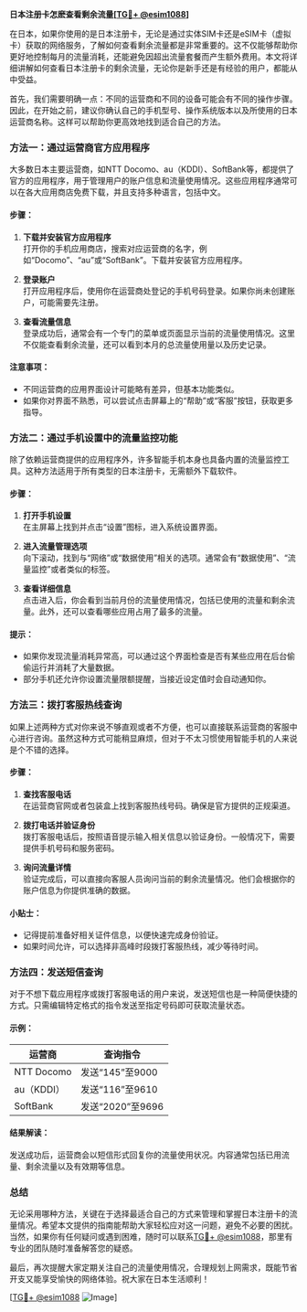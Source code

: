 **日本注册卡怎麽查看剩余流量[[TG💪+ @esim1088](https://t.me/s/esim1088)]**

在日本，如果你使用的是日本注册卡，无论是通过实体SIM卡还是eSIM卡（虚拟卡）获取的网络服务，了解如何查看剩余流量都是非常重要的。这不仅能够帮助你更好地控制每月的流量消耗，还能避免因超出流量套餐而产生额外费用。本文将详细讲解如何查看日本注册卡的剩余流量，无论你是新手还是有经验的用户，都能从中受益。

首先，我们需要明确一点：不同的运营商和不同的设备可能会有不同的操作步骤。因此，在开始之前，建议你确认自己的手机型号、操作系统版本以及所使用的日本运营商名称。这样可以帮助你更高效地找到适合自己的方法。

### 方法一：通过运营商官方应用程序

大多数日本主要运营商，如NTT Docomo、au（KDDI）、SoftBank等，都提供了官方的应用程序，用于管理用户的账户信息和流量使用情况。这些应用程序通常可以在各大应用商店免费下载，并且支持多种语言，包括中文。

#### 步骤：

1. **下载并安装官方应用程序**  
   打开你的手机应用商店，搜索对应运营商的名字，例如“Docomo”、“au”或“SoftBank”。下载并安装官方应用程序。

2. **登录账户**  
   打开应用程序后，使用你在运营商处登记的手机号码登录。如果你尚未创建账户，可能需要先注册。

3. **查看流量信息**  
   登录成功后，通常会有一个专门的菜单或页面显示当前的流量使用情况。这里不仅能查看剩余流量，还可以看到本月的总流量使用量以及历史记录。

#### 注意事项：
- 不同运营商的应用界面设计可能略有差异，但基本功能类似。
- 如果你对界面不熟悉，可以尝试点击屏幕上的“帮助”或“客服”按钮，获取更多指导。

### 方法二：通过手机设置中的流量监控功能

除了依赖运营商提供的应用程序外，许多智能手机本身也具备内置的流量监控工具。这种方法适用于所有类型的日本注册卡，无需额外下载软件。

#### 步骤：

1. **打开手机设置**  
   在主屏幕上找到并点击“设置”图标，进入系统设置界面。

2. **进入流量管理选项**  
   向下滚动，找到与“网络”或“数据使用”相关的选项。通常会有“数据使用”、“流量监控”或者类似的标签。

3. **查看详细信息**  
   点击进入后，你会看到当前月份的流量使用情况，包括已使用的流量和剩余流量。此外，还可以查看哪些应用占用了最多的流量。

#### 提示：
- 如果你发现流量消耗异常高，可以通过这个界面检查是否有某些应用在后台偷偷运行并消耗了大量数据。
- 部分手机还允许你设置流量限额提醒，当接近设定值时会自动通知你。

### 方法三：拨打客服热线查询

如果上述两种方式对你来说不够直观或者不方便，也可以直接联系运营商的客服中心进行咨询。虽然这种方式可能稍显麻烦，但对于不太习惯使用智能手机的人来说是个不错的选择。

#### 步骤：

1. **查找客服电话**  
   在运营商官网或者包装盒上找到客服热线号码。确保是官方提供的正规渠道。

2. **拨打电话并验证身份**  
   拨打客服电话后，按照语音提示输入相关信息以验证身份。一般情况下，需要提供手机号码和服务密码。

3. **询问流量详情**  
   验证完成后，可以直接向客服人员询问当前的剩余流量情况。他们会根据你的账户信息为你提供准确的数据。

#### 小贴士：
- 记得提前准备好相关证件信息，以便快速完成身份验证。
- 如果时间允许，可以选择非高峰时段拨打客服热线，减少等待时间。

### 方法四：发送短信查询

对于不想下载应用程序或拨打客服电话的用户来说，发送短信也是一种简便快捷的方式。只需编辑特定格式的指令发送至指定号码即可获取流量状态。

#### 示例：

| 运营商 | 查询指令                  |
|--------|---------------------------|
| NTT Docomo | 发送“145”至9000          |
| au（KDDI） | 发送“116”至9610          |
| SoftBank  | 发送“2020”至9696         |

#### 结果解读：
发送成功后，运营商会以短信形式回复你的流量使用状况。内容通常包括已用流量、剩余流量以及有效期等信息。

### 总结

无论采用哪种方法，关键在于选择最适合自己的方式来管理和掌握日本注册卡的流量情况。希望本文提供的指南能帮助大家轻松应对这一问题，避免不必要的困扰。当然，如果你有任何疑问或遇到困难，随时可以联系[TG💪+ @esim1088](https://t.me/s/esim1088)，那里有专业的团队随时准备解答您的疑惑。

最后，再次提醒大家定期关注自己的流量使用情况，合理规划上网需求，既能节省开支又能享受愉快的网络体验。祝大家在日本生活顺利！

[[TG💪+ @esim1088](https://t.me/s/esim1088) ![Image](https://i.postimg.cc/4NQfJmqS/Snipaste-2025-05-13-00-14-12.png)]